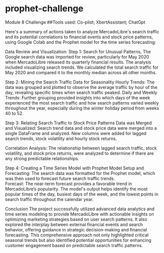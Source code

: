 # prophet-challenge
Module 8 Challenge ##Tools used: Co-pilot; XbertAssistant; ChatGpt

Here's a summary of actions taken to analyze MercadoLibre's search traffic and its potential correlations to financial events and stock price patterns, using Google Colab and the Prophet model for the time series forecasting:

Data Review and Visualization: 
Step 1: Search for Unusual Patterns, The Google search data was imported for review, particularly for May 2020 when MercadoLibre released its quarterly financial results. The analysis included visualizing search trends.  We calculated the total search traffic for May 2020 and compared it to the monthly median across all other months. 

Step 2: Mining the Search Traffic Data for Seasonality
Hourly Trends: The data was grouped and plotted to observe the average traffic by hour of the day, revealing specific times when search traffic peaked.
Daily and Weekly Trends: Further grouping provided insights into which days of the week experienced the most search traffic and how search patterns varied weekly throughout the year, especially during the winter holiday period from weeks 40 to 52.

Step 3: Relating Search Traffic to Stock Price Patterns
Data was Merged and Visualized: Search trend data and stock price data were merged into a single DataFrame and analyzed. 
New columns were added for lagged search trends, stock volatility and hourly stock returns.

Correlation Analysis: The relationship between lagged search traffic, stock volatility, and stock price returns, were analyzed to determine if there are any strong predictable relationships.

Step 4: Creating a Time Series Model with Prophet
Model Setup and Forecasting: The search data was formatted for the Prophet model, which was then used to forecast future search traffic trends.  
Forecast: The near-term forecast provides a favorable trend in MercadoLibre’s popularity. The model's output helps identify the most popular times of the day, busiest days of the week, and the lowest points in search traffic throughout the calendar year.

Conclusion
The project successfully utilized advanced data analytics and time series modeling to provide MercadoLibre with actionable insights on optimizing marketing strategies based on user search patterns. It also explored the interplay between external financial events and search behavior, offering guidance in strategic decision-making and financial forecasting. This comprehensive approach not only highlighted critical seasonal trends but also identified potential opportunities for enhancing customer engagement based on predictable search traffic patterns.
